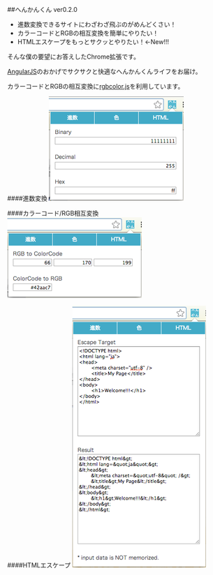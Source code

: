 ##へんかんくん ver0.2.0

- 進数変換できるサイトにわざわざ飛ぶのがめんどくさい！
- カラーコードとRGBの相互変換を簡単にやりたい！
- HTMLエスケープをもっとサクッとやりたい！←New!!!

そんな僕の要望にお答えしたChrome拡張です。

[AngularJS](http://angularjs.org/)のおかげでサクサクと快適なへんかんくんライフをお届け。

カラーコードとRGBの相互変換に[rgbcolor.js](http://www.phpied.com/rgb-color-parser-in-javascript/)を利用しています。

####進数変換
![進数変換](images/ss/num.png)

####カラーコード/RGB相互変換
![カラーコード/RGB相互変換](images/ss/color.png)

####HTMLエスケープ
![HTMLエスケープ](images/ss/html.png)